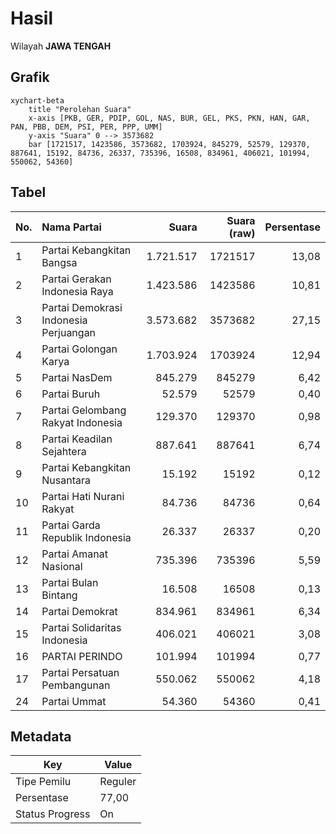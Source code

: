# Hasil

Wilayah **JAWA TENGAH**

## Grafik

```mermaid
xychart-beta
    title "Perolehan Suara"
    x-axis [PKB, GER, PDIP, GOL, NAS, BUR, GEL, PKS, PKN, HAN, GAR, PAN, PBB, DEM, PSI, PER, PPP, UMM]
    y-axis "Suara" 0 --> 3573682
    bar [1721517, 1423586, 3573682, 1703924, 845279, 52579, 129370, 887641, 15192, 84736, 26337, 735396, 16508, 834961, 406021, 101994, 550062, 54360]
```

## Tabel

| No. | Nama Partai                           | Suara     | Suara (raw) | Persentase |
|:--- |:------------------------------------- | ---------:| -----------:| ----------:|
| 1   | Partai Kebangkitan Bangsa             | 1.721.517 | 1721517     | 13,08      |
| 2   | Partai Gerakan Indonesia Raya         | 1.423.586 | 1423586     | 10,81      |
| 3   | Partai Demokrasi Indonesia Perjuangan | 3.573.682 | 3573682     | 27,15      |
| 4   | Partai Golongan Karya                 | 1.703.924 | 1703924     | 12,94      |
| 5   | Partai NasDem                         | 845.279   | 845279      | 6,42       |
| 6   | Partai Buruh                          | 52.579    | 52579       | 0,40       |
| 7   | Partai Gelombang Rakyat Indonesia     | 129.370   | 129370      | 0,98       |
| 8   | Partai Keadilan Sejahtera             | 887.641   | 887641      | 6,74       |
| 9   | Partai Kebangkitan Nusantara          | 15.192    | 15192       | 0,12       |
| 10  | Partai Hati Nurani Rakyat             | 84.736    | 84736       | 0,64       |
| 11  | Partai Garda Republik Indonesia       | 26.337    | 26337       | 0,20       |
| 12  | Partai Amanat Nasional                | 735.396   | 735396      | 5,59       |
| 13  | Partai Bulan Bintang                  | 16.508    | 16508       | 0,13       |
| 14  | Partai Demokrat                       | 834.961   | 834961      | 6,34       |
| 15  | Partai Solidaritas Indonesia          | 406.021   | 406021      | 3,08       |
| 16  | PARTAI PERINDO                        | 101.994   | 101994      | 0,77       |
| 17  | Partai Persatuan Pembangunan          | 550.062   | 550062      | 4,18       |
| 24  | Partai Ummat                          | 54.360    | 54360       | 0,41       |


## Metadata

| Key             | Value   |
| --------------- | ------- |
| Tipe Pemilu     | Reguler |
| Persentase      | 77,00   |
| Status Progress | On      |



